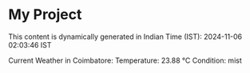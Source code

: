 # My Project

This content is dynamically generated in Indian Time (IST): 2024-11-06 02:03:46 IST


Current Weather in Coimbatore:
Temperature: 23.88 °C
Condition: mist
